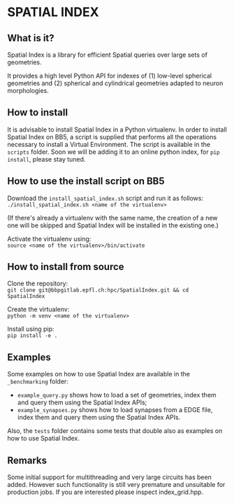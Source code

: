 # SPATIAL INDEX

## What is it?

Spatial Index is a library for efficient Spatial queries over large sets of geometries.

It provides a high level Python API for indexes of (1) low-level spherical geometries and (2) spherical and cylindrical geometries adapted to neuron morphologies.

## How to install

It is advisable to install Spatial Index in a Python virtualenv.
In order to install Spatial Index on BB5, a script is supplied that performs all the operations necessary to install a Virtual Environment. The script is available in the `scripts` folder.
Soon we will be adding it to an online python index, for `pip install`, please stay tuned.

## How to use the install script on BB5

Download the `install_spatial_index.sh` script and run it as follows:  
`./install_spatial_index.sh <name of the virtualenv>`  
  
(If there's already a virtualenv with the same name, the creation of a new one will be skipped and Spatial Index will be installed in the existing one.)   
  
Activate the virtualenv using:  
`source <name of the virtualenv>/bin/activate`

## How to install from source

Clone the repository:  
`git clone git@bbpgitlab.epfl.ch:hpc/SpatialIndex.git && cd SpatialIndex`

Create the virtualenv:  
`python -m venv <name of the virtualenv>`

Install using pip:  
`pip install -e .`

## Examples

Some examples on how to use Spatial Index are available in the `_benchmarking` folder:   
- `example_query.py` shows how to load a set of geometries, index them and query them using the Spatial Index APIs;
- `example_synapses.py` shows how to load synapses from a EDGE file, index them and query them using the Spatial Index APIs.  

Also, the `tests` folder contains some tests that double also as examples on how to use Spatial Index.

## Remarks

Some initial support for multithreading and very large circuits has been added. However such functionality is still
very premature and unsuitable for production jobs. If you are interested please inspect index_grid.hpp.
